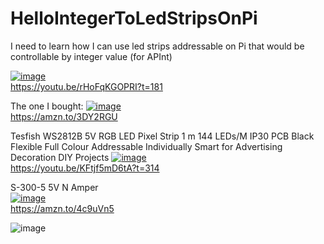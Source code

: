 # HelloIntegerToLedStripsOnPi
I need to learn how I can use led strips addressable on Pi that would be controllable by integer value (for APInt)


 
[![image](https://github.com/user-attachments/assets/46e27c33-c634-4358-85e5-005ff07df3a9)](https://youtu.be/rHoFqKGOPRI?t=181)   
https://youtu.be/rHoFqKGOPRI?t=181  


The one I bought:
[![image](https://github.com/user-attachments/assets/4a14988b-7618-44b7-b2e4-3b508604d159)](https://amzn.to/3DY2RGU)  
https://amzn.to/3DY2RGU  

Tesfish WS2812B 5V RGB LED Pixel Strip 1 m 144 LEDs/M IP30 PCB Black Flexible Full Colour Addressable Individually Smart for Advertising Decoration DIY Projects 
[![image](https://github.com/user-attachments/assets/3d0373d3-36c3-48b5-b1dc-b37671a4daae)](https://youtu.be/KFtjf5mD6tA?t=314)  
https://youtu.be/KFtjf5mD6tA?t=314  


S-300-5 5V N Amper  
[![image](https://github.com/user-attachments/assets/a59f91e3-d30b-41c4-8407-61c1f2ed00b4)](https://amzn.to/4c9uVn5)  
https://amzn.to/4c9uVn5    


![image](https://github.com/user-attachments/assets/e31ccf2c-218a-4edd-8b5e-24c801ed89b9)
